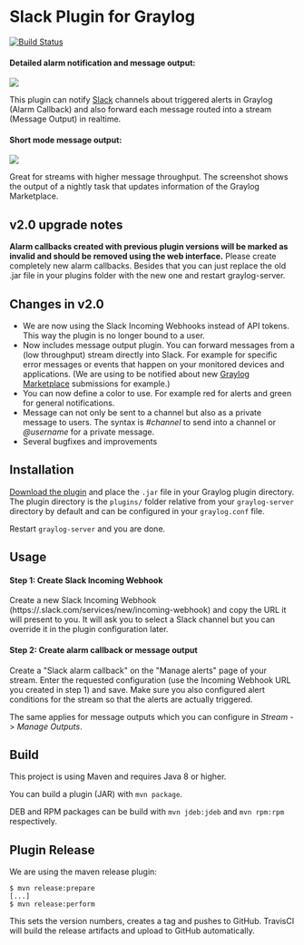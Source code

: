 Slack Plugin for Graylog
========================

[![Build Status](https://travis-ci.org/Graylog2/graylog-plugin-slack.svg)](https://travis-ci.org/Graylog2/graylog-plugin-slack)

#### Detailed alarm notification and message output:

![](https://github.com/Graylog2/graylog-plugin-slack/blob/master/screenshot.png)

This plugin can notify [Slack](https://www.slack.com) channels about triggered alerts in Graylog (Alarm Callback) and also forward each message routed into a stream (Message Output) in realtime.

#### Short mode message output:

![](https://github.com/Graylog2/graylog-plugin-slack/blob/master/screenshot-short-mode.png)

Great for streams with higher message throughput. The screenshot shows the output of a nightly task that updates information of the Graylog Marketplace.

## v2.0 upgrade notes

**Alarm callbacks created with previous plugin versions will be marked as invalid and should be removed using the web interface.** Please create completely new alarm callbacks. Besides that you can just replace the old .jar file in your plugins folder with the new one and restart graylog-server.

## Changes in v2.0

* We are now using the Slack Incoming Webhooks instead of API tokens. This way the plugin is no longer bound to a user.
* Now includes message output plugin. You can forward messages from a (low throughput) stream directly into Slack. For example for specific error messages or events that happen on your monitored devices and applications. (We are using to be notified about new [Graylog Marketplace](https://marketplace.graylog.org/) submissions for example.)
* You can now define a color to use. For example red for alerts and green for general notifications.
* Message can not only be sent to a channel but also as a private message to users. The syntax is *#channel* to send into a channel or *@username* for a private message.
* Several bugfixes and improvements

## Installation

[Download the plugin](https://github.com/Graylog2/graylog-plugin-slack/releases)
and place the `.jar` file in your Graylog plugin directory. The plugin directory
is the `plugins/` folder relative from your `graylog-server` directory by default
and can be configured in your `graylog.conf` file.

Restart `graylog-server` and you are done.

## Usage

#### Step 1: Create Slack Incoming Webhook

Create a new Slack Incoming Webhook (https://<organization>.slack.com/services/new/incoming-webhook) and copy the URL it will present to you. It will ask you to select a Slack channel but you can override it in the plugin configuration later.

#### Step 2: Create alarm callback or message output

Create a "Slack alarm callback" on the "Manage alerts" page of your stream. Enter the requested configuration (use the Incoming Webhook URL you created in step 1) and save. Make sure you also configured alert conditions for the stream so that the alerts are actually triggered.

The same applies for message outputs which you can configure in *Stream* - > *Manage Outputs*.

## Build

This project is using Maven and requires Java 8 or higher.

You can build a plugin (JAR) with `mvn package`.

DEB and RPM packages can be build with `mvn jdeb:jdeb` and `mvn rpm:rpm` respectively.

## Plugin Release

We are using the maven release plugin:

```
$ mvn release:prepare
[...]
$ mvn release:perform
```

This sets the version numbers, creates a tag and pushes to GitHub. TravisCI will build the release artifacts and upload to GitHub automatically.
